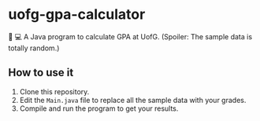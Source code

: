 # uofg-gpa-calculator
👩‍
💻 A Java program to calculate GPA at UofG. (Spoiler: The sample data is totally random.)

## How to use it

1. Clone this repository.
2. Edit the `Main.java` file to replace all the sample data with your grades.
3. Compile and run the program to get your results.
